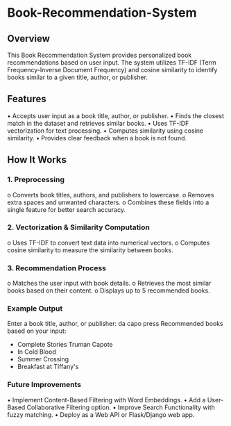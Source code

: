 # Book-Recommendation-System

## Overview

This Book Recommendation System provides personalized book recommendations based on user input. The system utilizes TF-IDF (Term Frequency-Inverse Document Frequency) and cosine similarity to identify books similar to a given title, author, or publisher.

## Features

•	Accepts user input as a book title, author, or publisher.
•	Finds the closest match in the dataset and retrieves similar books.
•	Uses TF-IDF vectorization for text processing.
•	Computes similarity using cosine similarity.
•	Provides clear feedback when a book is not found.

## How It Works

### 1.	Preprocessing
o	Converts book titles, authors, and publishers to lowercase.
o	Removes extra spaces and unwanted characters.
o	Combines these fields into a single feature for better search accuracy.

### 2.	Vectorization & Similarity Computation
o	Uses TF-IDF to convert text data into numerical vectors.
o	Computes cosine similarity to measure the similarity between books.

### 3.	Recommendation Process
o	Matches the user input with book details.
o	Retrieves the most similar books based on their content.
o	Displays up to 5 recommended books.
### Example Output
Enter a book title, author, or publisher: da capo press
Recommended books based on your input:
- Complete Stories Truman Capote
- In Cold Blood
- Summer Crossing
- Breakfast at Tiffany's

### Future Improvements
•	Implement Content-Based Filtering with Word Embeddings.
•	Add a User-Based Collaborative Filtering option.
•	Improve Search Functionality with fuzzy matching.
•	Deploy as a Web API or Flask/Django web app.

